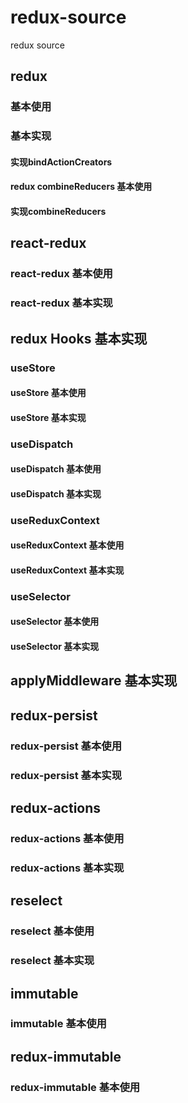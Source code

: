 # redux-source

redux source

## redux

### 基本使用

### 基本实现

#### 实现bindActionCreators

#### redux combineReducers 基本使用

#### 实现combineReducers

## react-redux

### react-redux 基本使用

### react-redux 基本实现

## redux Hooks 基本实现

### useStore

#### useStore 基本使用

#### useStore 基本实现

### useDispatch

#### useDispatch 基本使用

#### useDispatch 基本实现

### useReduxContext

#### useReduxContext 基本使用

#### useReduxContext 基本实现

### useSelector

#### useSelector 基本使用

#### useSelector 基本实现

## applyMiddleware 基本实现

## redux-persist

### redux-persist 基本使用

### redux-persist 基本实现

## redux-actions

### redux-actions 基本使用

### redux-actions 基本实现

## reselect

### reselect 基本使用

### reselect 基本实现

## immutable

### immutable 基本使用

## redux-immutable

### redux-immutable 基本使用
